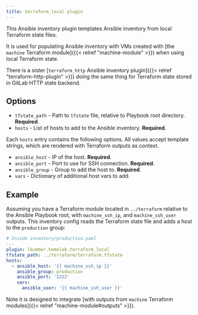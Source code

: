 ```yaml
---
title: terraform_local plugin
---
```


This Ansible inventory plugin templates Ansible inventory from local Terraform state files.

It is used for populating Ansible inventory with VMs created with [the `machine` Terraform module]({{< relref "machine-module" >}}) when using local Terraform state.

There is a sister [`terraform_http` Ansible inventory plugin]({{< relref "terraform-http-plugin" >}}) doing the same thing for Terraform state stored in GitLab HTTP state backend.

## Options

* `tfstate_path` - Path to `tfstate` file, relative to Playbook root directory. **Required**.
* `hosts` - List of hosts to add to the Ansible inventory. **Required**.

Each `hosts` entry contains the following options.
All values accept template strings, which are rendered with Terraform outputs as context.

* `ansible_host` - IP of the host. **Required**.
* `ansible_port` - Port to use for SSH connection. **Required**.
* `ansible_group` - Group to add the host to. **Required**.
* `vars` - Dictionary of additional host vars to add.

## Example

Assuming you have a Terraform module located in `../terraform` relative to the Ansible Playbook root,
with `machine_ssh_ip`, and `machine_ssh_user` outputs.
This inventory config reads the Terraform state file and adds a host to the `production` group:

```yaml
# Inside inventory/production.yaml
---
plugin: lkummer.homelab.terraform_local
tfstate_path: ../terraform/terraform.tfstate
hosts:
  - ansible_host: '{{ machine_ssh_ip }}'
    ansible_group: production
    ansible_port: '2222'
    vars:
      ansible_user: '{{ machine_ssh_user }}'
```

Note it is designed to integrate [with outputs from `machine` Terraform modules]({{< relref "machine-module#outputs" >}}).
